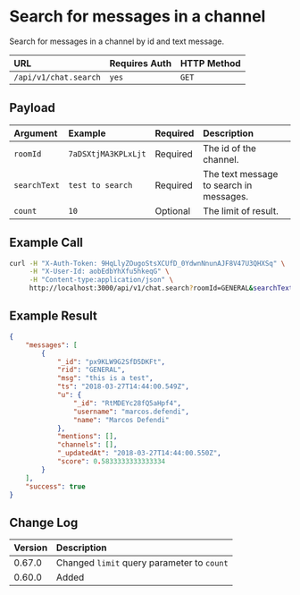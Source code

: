 # Search for messages in a channel

Search for messages in a channel by id and text message.

| URL | Requires Auth | HTTP Method |
| :--- | :--- | :--- |
| `/api/v1/chat.search` | `yes` | `GET` |

## Payload

| Argument | Example | Required | Description |
| :--- | :--- | :--- | :--- |
| `roomId`     | `7aDSXtjMA3KPLxLjt` | Required | The id of the channel.                  |
| `searchText` | `test to search`    | Required | The text message to search in messages. |
| `count`      | `10`                | Optional | The limit of result. |

## Example Call

```bash
curl -H "X-Auth-Token: 9HqLlyZOugoStsXCUfD_0YdwnNnunAJF8V47U3QHXSq" \
     -H "X-User-Id: aobEdbYhXfu5hkeqG" \
     -H "Content-type:application/json" \
     http://localhost:3000/api/v1/chat.search?roomId=GENERAL&searchText=test&count=10
```

## Example Result

```json
{
    "messages": [
        {
            "_id": "px9KLW9G2SfD5DKFt",
            "rid": "GENERAL",
            "msg": "this is a test",
            "ts": "2018-03-27T14:44:00.549Z",
            "u": {
                "_id": "RtMDEYc28fQ5aHpf4",
                "username": "marcos.defendi",
                "name": "Marcos Defendi"
            },
            "mentions": [],
            "channels": [],
            "_updatedAt": "2018-03-27T14:44:00.550Z",
            "score": 0.5833333333333334
        }
    ],
    "success": true
}
```

## Change Log

| Version | Description |
| :--- | :--- |
| 0.67.0 | Changed `limit` query parameter to `count` |
| 0.60.0 | Added |
